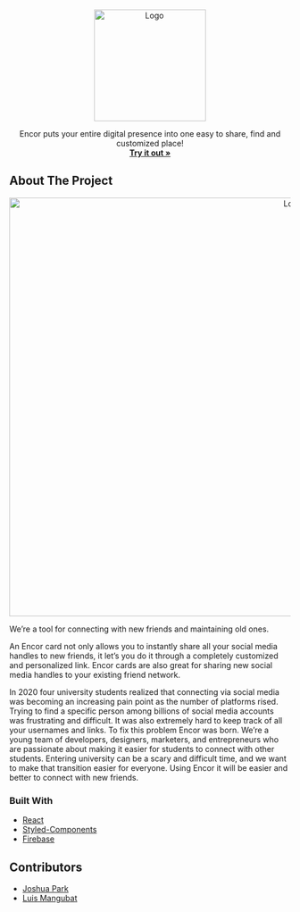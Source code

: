 <!-- PROJECT LOGO -->
<br />
<p align="center">
  <a href="https://encor.cc/">
    <img src="https://github.com/JoshParkSJ/encor/blob/master/src/assets/images/logo.svg" alt="Logo" width="200" height="200">
  </a>

  <p align="center">
    Encor puts your entire digital presence into one easy to share, find and customized place!
    <br />
    <a href="https://encor.cc/"><strong>Try it out »</strong></a>
  </p>
</p>


<!-- ABOUT THE PROJECT -->
## About The Project

<p align="center">
    <img src="https://github.com/JoshParkSJ/encor/blob/master/assets/home_screenshot.png" alt="Logo" width="1000" height="750">
</p>

We’re a tool for connecting with new friends and maintaining old ones.

An Encor card not only allows you to instantly share all your social media handles to new friends, it let’s you do it through a completely customized and personalized link. Encor cards are also great for sharing new social media handles to your existing friend network.

In 2020 four university students realized that connecting via social media was becoming an increasing pain point as the number of platforms rised. Trying to find a specific person among billions of social media accounts was frustrating and difficult. It was also extremely hard to keep track of all your usernames and links. To fix this problem Encor was born. We’re a young team of developers, designers, marketers, and entrepreneurs who are passionate about making it easier for students to connect with other students. Entering university can be a scary and difficult time, and we want to make that transition easier for everyone. Using Encor it will be easier and better to connect with new friends.

### Built With

* [React](https://reactjs.org)
* [Styled-Components](https://styled-components.com)
* [Firebase](https://firebase.google.com)

## Contributors
* [Joshua Park](https://github.com/JoshParkSJ)
* [Luis Mangubat](https://github.com/luismangubat)

